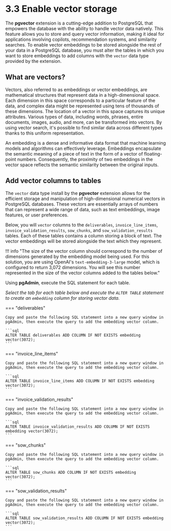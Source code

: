 # 3.3 Enable vector storage

The **pgvector** extension is a cutting-edge addition to PostgreSQL that empowers the database with the ability to handle vector data natively. This feature allows you to store and query vector information, making it ideal for applications involving copilots, recommendation systems, and similarity searches. To enable vector embeddings to be stored alongside the rest of your data in a PostgreSQL database, you must alter the tables in which you want to store embeddings to add columns with the `vector` data type provided by the extension.

## What are vectors?

Vectors, also referred to as embeddings or vector embeddings, are mathematical structures that represent data in a high-dimensional space. Each dimension in this space corresponds to a particular feature of the data, and complex data might be represented using tens of thousands of these dimensions. The location of a vector in this space captures its unique attributes. Various types of data, including words, phrases, entire documents, images, audio, and more, can be transformed into vectors. By using vector search, it's possible to find similar data across different types thanks to this uniform representation.

An embedding is a dense and informative data format that machine learning models and algorithms can effectively leverage. Embeddings encapsulate the semantic meaning of a piece of text in the form of a vector of floating-point numbers. Consequently, the proximity of two embeddings in the vector space reflects the semantic similarity between the original inputs.

## Add vector columns to tables

The `vector` data type install by the **pgvector** extension allows for the efficient storage and manipulation of high-dimensional numerical vectors in PostgreSQL databases. These vectors are essentially arrays of numbers that can represent a wide range of data, such as text embeddings, image features, or user preferences.

Below, you will `vector` columns to the `deliverables`, `invoice_line_items`, `invoice_validation_results`,  `sow_chunks`, and `sow_validation_results` tables. Each of these tables contains a column storing a block of text. The vector embeddings will be stored alongside the text which they represent.

!!! info "The size of the vector column should correspond to the number of dimensions generated by the embedding model being used. For this solution, you are using OpenAI's `text-embedding-3-large` model, which is configured to return 3,072 dimensions. You will see this number represented in the size of the vector columns added to the tables below."

Using **pgAdmin**, execute the SQL statement for each table.

_Select the tab for each table below and execute the `ALTER TABLE` statement to create an `embedding` column for storing vector data._

=== "deliverables"

    Copy and paste the following SQL statement into a new query window in pgAdmin, then execute the query to add the embedding vector column.

    ```sql
    ALTER TABLE deliverables ADD COLUMN IF NOT EXISTS embedding vector(3072);
    ```

=== "invoice_line_items"

    Copy and paste the following SQL statement into a new query window in pgAdmin, then execute the query to add the embedding vector column.

    ```sql
    ALTER TABLE invoice_line_items ADD COLUMN IF NOT EXISTS embedding vector(3072);
    ```

=== "invoice_validation_results"

    Copy and paste the following SQL statement into a new query window in pgAdmin, then execute the query to add the embedding vector column.

    ```sql
    ALTER TABLE invoice_validation_results ADD COLUMN IF NOT EXISTS embedding vector(3072);
    ```

=== "sow_chunks"

    Copy and paste the following SQL statement into a new query window in pgAdmin, then execute the query to add the embedding vector column.
    
    ```sql
    ALTER TABLE sow_chunks ADD COLUMN IF NOT EXISTS embedding vector(3072);
    ```

=== "sow_validation_results"

    Copy and paste the following SQL statement into a new query window in pgAdmin, then execute the query to add the embedding vector column.

    ```sql
    ALTER TABLE sow_validation_results ADD COLUMN IF NOT EXISTS embedding vector(3072);
    ```

